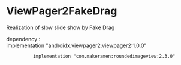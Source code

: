 # ViewPager2FakeDrag
Realization of slow slide show by Fake Drag 

dependency :  
              implementation "androidx.viewpager2:viewpager2:1.0.0"
              
              implementation "com.makeramen:roundedimageview:2.3.0"
